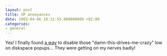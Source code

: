 ```yaml
---
layout: post
title: XP annoyances
date: 2003-04-06 18:31:55.000000000 +02:00
categories:
- general
---
```

Yes! I finally found <a href="http://is-it-true.org/nt/xp/registry/rtips9.shtml">a way</a> to disable those "damn-this-drives-me-crazy" low on diskspace popups... They were getting on my nerves badly!
